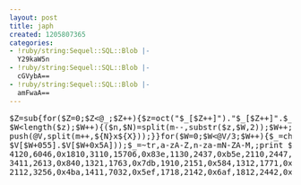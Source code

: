 ```yaml
---
layout: post
title: japh
created: 1205807365
categories:
- !ruby/string:Sequel::SQL::Blob |-
  Y29kaW5n
- !ruby/string:Sequel::SQL::Blob |-
  cGVybA==
- !ruby/string:Sequel::SQL::Blob |-
  amFwaA==
---
```

<pre>
$Z=sub{for($Z=0;$Z&lt;@_;$Z++){$z=oct(&quot;$_[$Z++]&quot;).&quot;$_[$Z++]&quot;.$_[$Z];for($W=0;
$W&lt;length($z);$W++){($n,$N)=split(m--,substr($z,$W,2));$W++;$X=int($n);
push(@V,split(m++,${N}x${X}));}}for($W=0;$W&lt;@V/3;$W++){$_=chr(int($V[$W].
$V[$W+055].$V[$W+0x5A]));$_=~tr,a-zA-Z,n-za-mN-ZA-M,;print $_;}};$Z-&gt;(10016,0x460,
4120,6046,0x1810,3110,15706,0x83e,1130,2437,0xb5e,2110,2447,0x456,1213,6050,0x456,
3411,2613,0x840,1321,1763,0x7db,1910,2151,0x584,1312,1771,0x715,1714,2130,0x77a,
2112,3256,0x4ba,1411,7032,0x5ef,1718,2142,0x6af,1812,2442,0x6b0,1417);
</pre>
